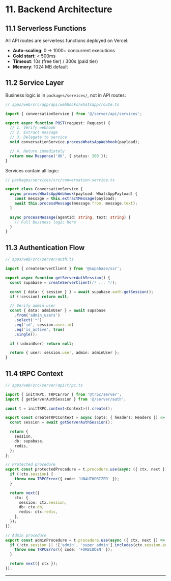 # 11. Backend Architecture

## 11.1 Serverless Functions

All API routes are serverless functions deployed on Vercel:

- **Auto-scaling**: 0 → 1000+ concurrent executions
- **Cold start**: < 500ms
- **Timeout**: 10s (free tier) / 300s (paid tier)
- **Memory**: 1024 MB default

## 11.2 Service Layer

Business logic is in `packages/services/`, not in API routes:

```typescript
// apps/web/src/app/api/webhooks/whatsapp/route.ts

import { conversationService } from '@/server/api/services';

export async function POST(request: Request) {
  // 1. Verify webhook
  // 2. Extract message
  // 3. Delegate to service
  void conversationService.processWhatsAppWebhook(payload);

  // 4. Return immediately
  return new Response('OK', { status: 200 });
}
```

Services contain all logic:

```typescript
// packages/services/src/conversation.service.ts

export class ConversationService {
  async processWhatsAppWebhook(payload: WhatsAppPayload) {
    const message = this.extractMessage(payload);
    await this.processMessage(message.from, message.text);
  }

  async processMessage(agentId: string, text: string) {
    // Full business logic here
  }
}
```

## 11.3 Authentication Flow

```typescript
// apps/web/src/server/auth.ts

import { createServerClient } from '@supabase/ssr';

export async function getServerAuthSession() {
  const supabase = createServerClient(/* ... */);

  const { data: { session } } = await supabase.auth.getSession();
  if (!session) return null;

  // Verify admin user
  const { data: adminUser } = await supabase
    .from('admin_users')
    .select('*')
    .eq('id', session.user.id)
    .eq('is_active', true)
    .single();

  if (!adminUser) return null;

  return { user: session.user, admin: adminUser };
}
```

## 11.4 tRPC Context

```typescript
// apps/web/src/server/api/trpc.ts

import { initTRPC, TRPCError } from '@trpc/server';
import { getServerAuthSession } from '@/server/auth';

const t = initTRPC.context<Context>().create();

export const createTRPCContext = async (opts: { headers: Headers }) => {
  const session = await getServerAuthSession();

  return {
    session,
    db: supabase,
    redis,
  };
};

// Protected procedure
export const protectedProcedure = t.procedure.use(async ({ ctx, next }) => {
  if (!ctx.session) {
    throw new TRPCError({ code: 'UNAUTHORIZED' });
  }

  return next({
    ctx: {
      session: ctx.session,
      db: ctx.db,
      redis: ctx.redis,
    },
  });
});

// Admin procedure
export const adminProcedure = t.procedure.use(async ({ ctx, next }) => {
  if (!ctx.session || !['admin', 'super_admin'].includes(ctx.session.admin.role)) {
    throw new TRPCError({ code: 'FORBIDDEN' });
  }

  return next({ ctx });
});
```

---
